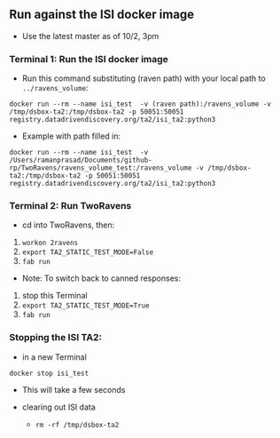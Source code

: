 
## Run against the ISI docker image

- Use the latest master as of 10/2, 3pm

### Terminal 1:  Run the ISI docker image

- Run this command substituting (raven path) with your local path to `../ravens_volume`:

```
docker run --rm --name isi_test  -v (raven path):/ravens_volume -v /tmp/dsbox-ta2:/tmp/dsbox-ta2 -p 50051:50051 registry.datadrivendiscovery.org/ta2/isi_ta2:python3
```

- Example with path filled in:

```
docker run --rm --name isi_test  -v /Users/ramanprasad/Documents/github-rp/TwoRavens/ravens_volume_test:/ravens_volume -v /tmp/dsbox-ta2:/tmp/dsbox-ta2 -p 50051:50051 registry.datadrivendiscovery.org/ta2/isi_ta2:python3
```

### Terminal 2: Run TwoRavens

- cd into TwoRavens, then:
1. `workon 2ravens`
2. `export TA2_STATIC_TEST_MODE=False`
3. `fab run`

- Note: To switch back to canned responses:
1. stop this Terminal
2. `export TA2_STATIC_TEST_MODE=True`
3. `fab run`

### Stopping the ISI TA2:

- in a new Terminal
```
docker stop isi_test
```
  - This will take a few seconds

- clearing out ISI data
  - `rm -rf /tmp/dsbox-ta2`
